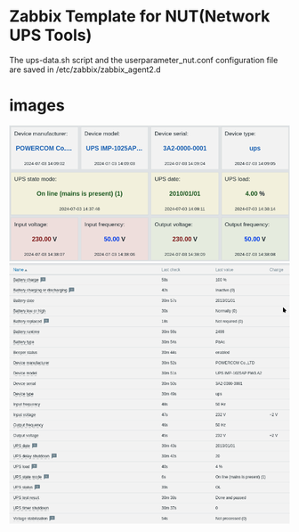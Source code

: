 # Zabbix Template for NUT(Network UPS Tools)

The ups-data.sh script and the userparameter_nut.conf configuration file are saved in /etc/zabbix/zabbix_agent2.d

# images
![Dashboards](image/dashboards.png)
![Latest data](image/latest-data.png)